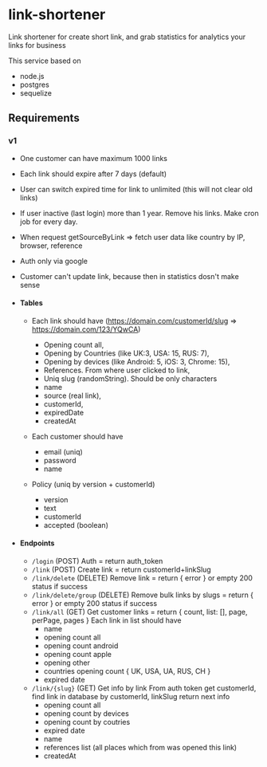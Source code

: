 # link-shortener

Link shortener for create short link, and grab statistics for analytics your links for business

This service based on
- node.js
- postgres
- sequelize

## Requirements

### v1

- One customer can have maximum 1000 links
- Each link should expire after 7 days (default)
- User can switch expired time for link to unlimited (this will not clear old links)
- If user inactive (last login) more than 1 year. Remove his links. Make cron job for every day.
- When request getSourceByLink => fetch user data like country by IP, browser, reference
- Auth only via google
- Customer can't update link, because then in statistics dosn't make sense 

- #### Tables

    - Each link should have (https://domain.com/customerId/slug => https://domain.com/123/YQwCA)
        - Opening count all,
        - Opening by Countries (like UK:3, USA: 15, RUS: 7),
        - Opening by devices (like Android: 5, iOS: 3, Chrome: 15),
        - References. From where user clicked to link,
        - Uniq slug (randomString). Should be only characters
        - name
        - source (real link),
        - customerId,
        - expiredDate
        - createdAt
    
    - Each customer should have
        - email (uniq)
        - password
        - name
    
    - Policy (uniq by version + customerId)
        - version
        - text
        - customerId
        - accepted (boolean)
        
- #### Endpoints

    - `/login` (POST) Auth = return auth_token
    - `/link`  (POST) Create link = return customerId+linkSlug
    - `/link/delete`  (DELETE) Remove link = return { error } or empty 200 status if success
    - `/link/delete/group`  (DELETE) Remove bulk links by slugs = return { error } or empty 200 status if success
    - `/link/all` (GET) Get customer links = return { count, list: [], page, perPage, pages }
    Each link in list should have
        - name
        - opening count all
        - opening count android
        - opening count apple
        - opening other
        - countries opening count { UK, USA, UA, RUS, CH }
        - expired date
    - `/link/{slug}` (GET) Get info by link
    From auth token get customerId, find link in database by customerId, linkSlug
    return next info
        - opening count all
        - opening count by devices
        - opening count by coutries
        - expired date
        - name
        - references list (all places which from was opened this link)
        - createdAt
